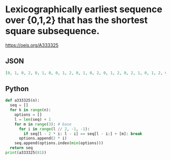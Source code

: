 # Lexicographically earliest sequence over \{0,1,2\} that has the shortest square subsequence\.
https://oeis.org/A333325
## JSON
```JSON
[0, 1, 0, 2, 0, 1, 0, 0, 1, 2, 0, 1, 0, 2, 0, 1, 2, 0, 2, 1, 0, 1, 2, 0, 1, 0, 2, 0, 1, 2, 0, 2, 2, 0, 1, 0, 2, 0, 1, 2, 0, 0, 1, 0, 2, 0, 1, 0, 0, 1, 2, 0, 1, 0, 2, 0, 1, 2, 0, 2, 1, 0, 1, 2, 0, 1, 0, 2, 0, 1, 2, 0, 2, 2, 0, 1, 0, 2, 0, 1, 2]
```
## Python
```Python
def a333325(n):
  seq = []
  for k in range(n):
    options = []
    l = len(seq) + 1
    for m in range(3): # base
      for i in range(l // 2, -1, -1):
        if seq[l - 2 * i: l - i] == seq[l - i:] + [m]: break
      options.append(2 * i)
    seq.append(options.index(min(options)))
  return seq
print(a333325(81))
```
